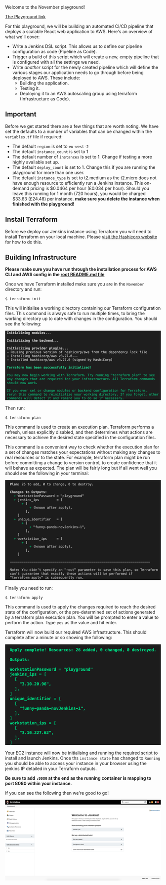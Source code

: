 Welcome to the November playground!

[The Playground link](https://github.com/DevOpsPlayground/Hands-on-with-Jenkins-Terraform-and-AWS)

For this playground, we will be building an automated CI/CD pipeline that deploys a scalable React web application to AWS. Here's an overview of what we'll cover:

* Write a Jenkins DSL script. This allows us to define our pipeline configuration as code (Pipeline as Code).
* Trigger a build of this script which will create a new, empty pipeline that is configured with all the settings we need.
* Write *another* script for the newly created pipeline which will define the various stages our application needs to go through before being deployed to AWS. These include:
    - Building the application.
    - Testing it.
    - Deploying it to an AWS autoscaling group using terraform (Infrastructure as Code).

## Important

Before we get started there are a few things that are worth noting. We have set the defaults to a number of variables that can be changed within the `variables.tf` file if required:

* The default `region` is set to `eu-west-2`
* The default `instance_count` is set to 1
* The default number of `instances` is set to 1. Change if testing a more highly available set up. 
* The default `deploy_count` is set to 1. Change this if you are running the playground for more than one user.
* The default `instance_type` is set to t2.medium as the t2.micro does not have enough resource to efficiently run a Jenkins instance. This on-demand pricing is $0.0464 per hour (£0.034 per hour). Should you leave this running for 1 month (720 hours), you would be charged $33.63 (£24.48) per instance. **make sure you delete the instance when finished with the playground!**
    
## Install Terraform

Before we deploy our Jenkins instance using Terraform you will need to install Terraform on your local machine. Please [visit the Hashicorp website](https://learn.hashicorp.com/tutorials/terraform/install-cli) for how to do this.

## Building Infrastructure

**Please make sure you have run through the installation process for AWS CLI and AWS config in the [root README.md file](../../README.md)**

Once we have Terraform installed make sure you are in the `November` directory and run:

```
$ terraform init
```
This will initialise a working directory containing our Terraform configuration files. This command is always safe to run multiple times, to bring the working directory up to date with changes in the configuration. You should see the following:

![tf_init](../../README_images/tf_init.png)

Then run:
```
$ terraform plan
```

This command is used to create an execution plan. Terraform performs a refresh, unless explicitly disabled, and then determines what actions are necessary to achieve the desired state specified in the configuration files.

This command is a convenient way to check whether the execution plan for a set of changes matches your expectations without making any changes to real resources or to the state. For example, terraform plan might be run before committing a change to version control, to create confidence that it will behave as expected. The plan will be fairly long but if all went well you should see the following in your terminal:

![tf_plan](../../README_images/tf_plan.png)

Finally you need to run:
```
$ terraform apply
```

This command is used to apply the changes required to reach the desired state of the configuration, or the pre-determined set of actions generated by a terraform plan execution plan. You will be prompted to enter a value to perform the action. Type `yes` as the value and hit enter.

Terraform will now build our required AWS infrastructure. This should complete after a minute or so showing the following:

![tf_apply](../../README_images/tf_apply.png)

Your EC2 instance will now be initialising and running the required script to install and launch Jenkins. Once ths `instance state` has changed to `Running` you should be able to access your instance in your browser using the jenkins IP detailed in your Terraform outputs. 

**Be sure to add `:8080` at the end as the running container is mapping to port 8080 within your instance.**

If you can see the following then we're good to go!

![jenkins_homepage](../../README_images/jenkins_homepage.png)